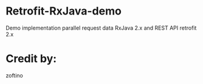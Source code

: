 # Retrofit-RxJava-demo
Demo implementation parallel request data RxJava 2.x and REST API retrofit 2.x

# Credit by:
zoftino
